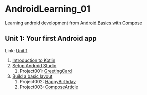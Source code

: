 # AndroidLearning_01

Learning android development from [Android Basics with Compose](https://developer.android.com/courses/android-basics-compose/course)

## Unit 1: Your first Android app

Link: [Unit 1](https://developer.android.com/courses/android-basics-compose/unit-1)

1. [Introduction to Kotlin](https://developer.android.com/courses/pathways/android-basics-compose-unit-1-pathway-1)
2. [Setup Android Studio](https://developer.android.com/courses/pathways/android-basics-compose-unit-1-pathway-2)
   1. Project001: [GreetingCard](./GreetingCard)
3. [Build a basic layout](https://developer.android.com/courses/pathways/android-basics-compose-unit-1-pathway-3)
   1. Project002: [HappyBirthday](./HappyBirthday)
   2. Project003: [ComposeArticle](./ComposeArticle)

